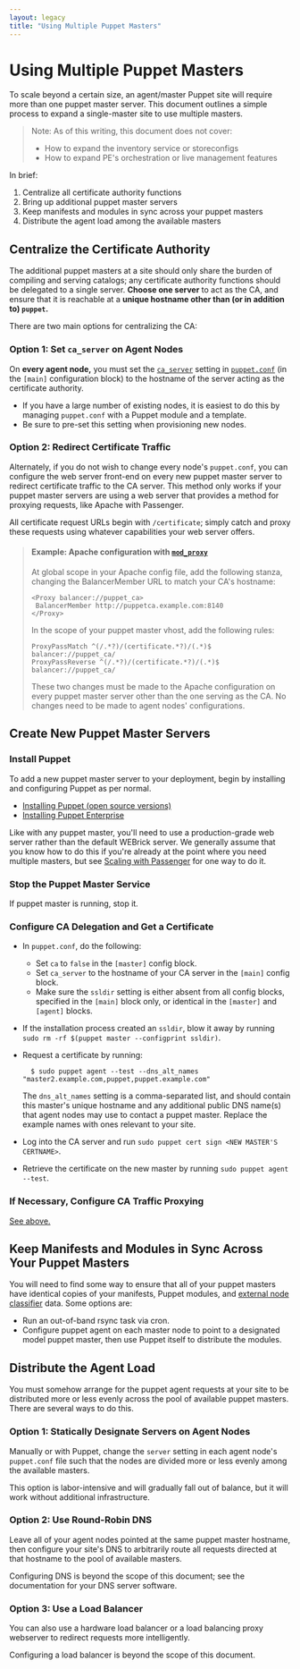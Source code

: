 ```yaml
---
layout: legacy
title: "Using Multiple Puppet Masters"
---
```


Using Multiple Puppet Masters
=====

To scale beyond a certain size, an agent/master Puppet site will require more than one puppet master server. This document outlines a simple process to expand a single-master site to use multiple masters. 

> Note: As of this writing, this document does not cover:
> 
> * How to expand the inventory service or storeconfigs
> * How to expand PE's orchestration or live management features

In brief:

1. Centralize all certificate authority functions
2. Bring up additional puppet master servers
3. Keep manifests and modules in sync across your puppet masters
4. Distribute the agent load among the available masters


Centralize the Certificate Authority
-----

The additional puppet masters at a site should only share the burden of compiling and serving catalogs; any certificate authority functions should be delegated to a single server. **Choose one server** to act as the CA, and ensure that it is reachable at a **unique hostname other than (or in addition to) `puppet`.**

There are two main options for centralizing the CA:

### Option 1: Set `ca_server` on Agent Nodes

On **every agent node,** you must set the [`ca_server`](/references/latest/configuration.html#ca_server) setting in [`puppet.conf`](/guides/configuring.html) (in the `[main]` configuration block) to the hostname of the server acting as the certificate authority. 

* If you have a large number of existing nodes, it is easiest to do this by managing `puppet.conf` with a Puppet module and a template. 
* Be sure to pre-set this setting when provisioning new nodes.

### Option 2: Redirect Certificate Traffic

Alternately, if you do not wish to change every node's `puppet.conf`, you can configure the web server front-end on every new puppet master server to redirect certificate traffic to the CA server. This method only works if your puppet master servers are using a web server that provides a method for proxying requests, like Apache with Passenger.

All certificate request URLs begin with `/certificate`; simply catch and proxy these requests using whatever capabilities your web server offers.

[mod_proxy]: http://httpd.apache.org/docs/current/mod/mod_proxy.html

> #### Example: Apache configuration with [`mod_proxy`][mod_proxy]
> 
> At global scope in your Apache config file, add the following stanza, changing the BalancerMember URL to match your CA's hostname:
> 
>     <Proxy balancer://puppet_ca>
>      BalancerMember http://puppetca.example.com:8140
>     </Proxy>
> 
> In the scope of your puppet master vhost, add the following rules:
> 
>     ProxyPassMatch ^(/.*?)/(certificate.*?)/(.*)$ balancer://puppet_ca/
>     ProxyPassReverse ^(/.*?)/(certificate.*?)/(.*)$ balancer://puppet_ca/
> 
> These two changes must be made to the Apache configuration on every puppet master server other than the one serving as the CA. No changes need to be made to agent nodes' configurations.


Create New Puppet Master Servers
-----

### Install Puppet

To add a new puppet master server to your deployment, begin by installing and configuring Puppet as per normal. 

* [Installing Puppet (open source versions)](/guides/installation.html)
* [Installing Puppet Enterprise](/pe/2.5/install_basic.html)

Like with any puppet master, you'll need to use a production-grade web server rather than the default WEBrick server. We generally assume that you know how to do this if you're already at the point where you need multiple masters, but see [Scaling with Passenger][passenger] for one way to do it.

[passenger]: /guides/passenger.html


### Stop the Puppet Master Service

If puppet master is running, stop it.

### Configure CA Delegation and Get a Certificate

* In `puppet.conf`, do the following: 
    * Set `ca` to `false` in the `[master]` config block.
    * Set `ca_server` to the hostname of your CA server in the `[main]` config block.
    * Make sure the `ssldir` setting is either absent from all config blocks, specified in the `[main]` block only, or identical in the `[master]` and `[agent]` blocks.
* If the installation process created an `ssldir`, blow it away by running `sudo rm -rf $(puppet master --configprint ssldir)`.
* Request a certificate by running:

        $ sudo puppet agent --test --dns_alt_names "master2.example.com,puppet,puppet.example.com"
    
    The `dns_alt_names` setting is a comma-separated list, and should contain this master's unique hostname and any additional public DNS name(s) that agent nodes may use to contact a puppet master. Replace the example names with ones relevant to your site.
* Log into the CA server and run `sudo puppet cert sign <NEW MASTER'S CERTNAME>`.
* Retrieve the certificate on the new master by running `sudo puppet agent --test`.

### If Necessary, Configure CA Traffic Proxying

[See above.](#option-2-redirect-certificate-traffic)


Keep Manifests and Modules in Sync Across Your Puppet Masters
-----

You will need to find some way to ensure that all of your puppet masters have identical copies of your manifests, Puppet modules, and [external node classifier](/guides/external_nodes.html) data. Some options are:

* Run an out-of-band rsync task via cron.
* Configure puppet agent on each master node to point to a designated model puppet master, then use Puppet itself to distribute the modules. 


Distribute the Agent Load
-----

You must somehow arrange for the puppet agent requests at your site to be distributed more or less evenly across the pool of available puppet masters. There are several ways to do this. 

### Option 1: Statically Designate Servers on Agent Nodes

Manually or with Puppet, change the `server` setting in each agent node's `puppet.conf` file such that the nodes are divided more or less evenly among the available masters.

This option is labor-intensive and will gradually fall out of balance, but it will work without additional infrastructure.

### Option 2: Use Round-Robin DNS

Leave all of your agent nodes pointed at the same puppet master hostname, then configure your site's DNS to arbitrarily route all requests directed at that hostname to the pool of available masters.

Configuring DNS is beyond the scope of this document; see the documentation for your DNS server software.

### Option 3: Use a Load Balancer

You can also use a hardware load balancer or a load balancing proxy webserver to redirect requests more intelligently. 

Configuring a load balancer is beyond the scope of this document.

